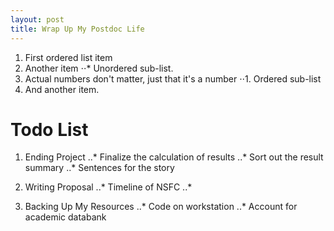 ```yaml
---
layout: post
title: Wrap Up My Postdoc Life
---
```


1. First ordered list item
2. Another item
⋅⋅* Unordered sub-list. 
1. Actual numbers don't matter, just that it's a number
⋅⋅1. Ordered sub-list
4. And another item.




# Todo List

1. Ending Project
..* Finalize the calculation of results
..* Sort out the result summary
..* Sentences for the story

2. Writing Proposal
..* Timeline of NSFC
..*

3. Backing Up My Resources
..* Code on workstation
..* Account for academic databank
